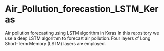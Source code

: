 # Air_Pollution_forecastion_LSTM_Keras
Air pollution forecasting using LSTM algorithm in Keras
In this repository we use a deep LSTM algorithm to forecast air pollution. Four layers of Long Short-Term Memory (LSTM) layers are employed.
